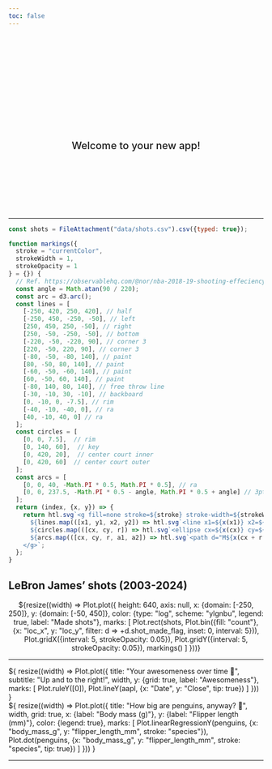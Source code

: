 ```yaml
---
toc: false
---
```


<div class="hero">
  <h1>KosAk</h1>
  <h2>Welcome to your new app!</h2>
  <!--h2>Welcome to your new app! Edit&nbsp;<code style="font-size: 90%;">src/index.md</code> to change this page.</h2-->
  <!--a href="https://observablehq.com/framework/getting-started">Get started<span style="display: inline-block; margin-left: 0.25rem;">↗︎</span></a-->
</div>

---

```js
const shots = FileAttachment("data/shots.csv").csv({typed: true});
```

```js
function markings({
  stroke = "currentColor",
  strokeWidth = 1,
  strokeOpacity = 1
} = {}) {
  // Ref. https://observablehq.com/@nor/nba-2018-19-shooting-effeciency
  const angle = Math.atan(90 / 220);
  const arc = d3.arc();
  const lines = [
    [-250, 420, 250, 420], // half
    [-250, 450, -250, -50], // left
    [250, 450, 250, -50], // right
    [250, -50, -250, -50], // bottom
    [-220, -50, -220, 90], // corner 3
    [220, -50, 220, 90], // corner 3
    [-80, -50, -80, 140], // paint
    [80, -50, 80, 140], // paint
    [-60, -50, -60, 140], // paint
    [60, -50, 60, 140], // paint
    [-80, 140, 80, 140], // free throw line
    [-30, -10, 30, -10], // backboard
    [0, -10, 0, -7.5], // rim
    [-40, -10, -40, 0], // ra
    [40, -10, 40, 0] // ra    
  ];
  const circles = [
    [0, 0, 7.5],  // rim
    [0, 140, 60],  // key
    [0, 420, 20],  // center court inner
    [0, 420, 60]  // center court outer
  ];
  const arcs = [
    [0, 0, 40, -Math.PI * 0.5, Math.PI * 0.5], // ra
    [0, 0, 237.5, -Math.PI * 0.5 - angle, Math.PI * 0.5 + angle] // 3pt
  ];
  return (index, {x, y}) => {
    return htl.svg`<g fill=none stroke=${stroke} stroke-width=${strokeWidth} stroke-opacity=${strokeOpacity}>
      ${lines.map(([x1, y1, x2, y2]) => htl.svg`<line x1=${x(x1)} x2=${x(x2)} y1=${y(y1)} y2=${y(y2)}>`)}
      ${circles.map(([cx, cy, r]) => htl.svg`<ellipse cx=${x(cx)} cy=${y(cy)} rx=${Math.abs(x(r) - x(0))} ry=${Math.abs(y(r) - y(0))}>`)}
      ${arcs.map(([cx, cy, r, a1, a2]) => htl.svg`<path d="M${x(cx + r * Math.cos(a1 - Math.PI / 2))},${y(cy + r * Math.sin(a1 - Math.PI / 2))}A${Math.abs(x(r) - x(0))} ${Math.abs(y(r) - y(0))} 0 0 ${Math.sign(x(r) - x(0)) * Math.sign(y(r) - y(0)) > 0 ? 0 : 1} ${x(cx + r * Math.cos(a2 - Math.PI / 2))},${y(cy + r * Math.sin(a2 - Math.PI / 2))}">`)}
    </g>`;
  };
}
```

## LeBron James’ shots (2003-2024)
<!--div class="card" style="display: flex; flex-direction: column; gap: 1rem;max-width: 640px;"-->
<!--https://observablehq.com/@observablehq/plot-lebron-james-shots-->

<!--div class="card">
  ${resize((width) => Plot.plot({
  }))}
</div-->
  
<div class="card center">
  ${resize((width) => Plot.plot({
    height: 640,
    axis: null,
    x: {domain: [-250, 250]},
    y: {domain: [-50, 450]},
    color: {type: "log", scheme: "ylgnbu", legend: true, label: "Made shots"},
    marks: [
      Plot.rect(shots, Plot.bin({fill: "count"}, {x: "loc_x", y: "loc_y", filter: d => +d.shot_made_flag, inset: 0, interval: 5})),
      Plot.gridX({interval: 5, strokeOpacity: 0.05}),
      Plot.gridY({interval: 5, strokeOpacity: 0.05}),
      markings()
    ]
  }))}
</div>

<!--div id="observablehq-ff7a90f4"></div>
<p>Credit: <a href="https://observablehq.com/d/db0a303ce8c90c89">LeBron James shot chart by Mitchell Thorson</a></p>

<link rel="stylesheet" href="https://cdn.jsdelivr.net/npm/@observablehq/inspector@5/dist/inspector.css">
<script type="module">
import {Runtime, Inspector} from "https://cdn.jsdelivr.net/npm/@observablehq/runtime@5/dist/runtime.js";
import define from "https://api.observablehq.com/d/db0a303ce8c90c89.js?v=4";
new Runtime().module(define, Inspector.into("#observablehq-ff7a90f4"));
</script-->

---

<div class="grid grid-cols-2" style="grid-auto-rows: 504px;">
  <div class="card">${
    resize((width) => Plot.plot({
      title: "Your awesomeness over time 🚀",
      subtitle: "Up and to the right!",
      width,
      y: {grid: true, label: "Awesomeness"},
      marks: [
        Plot.ruleY([0]),
        Plot.lineY(aapl, {x: "Date", y: "Close", tip: true})
      ]
    }))
  }</div>
  <div class="card">${
    resize((width) => Plot.plot({
      title: "How big are penguins, anyway? 🐧",
      width,
      grid: true,
      x: {label: "Body mass (g)"},
      y: {label: "Flipper length (mm)"},
      color: {legend: true},
      marks: [
        Plot.linearRegressionY(penguins, {x: "body_mass_g", y: "flipper_length_mm", stroke: "species"}),
        Plot.dot(penguins, {x: "body_mass_g", y: "flipper_length_mm", stroke: "species", tip: true})
      ]
    }))
  }</div>
</div>

---

<!--div class="grid grid-cols-4">
  <div class="card">
    Chart your own data using <a href="https://observablehq.com/framework/lib/plot"><code>Plot</code></a> and <a href="https://observablehq.com/framework/files"><code>FileAttachment</code></a>. Make it responsive using <a href="https://observablehq.com/framework/javascript#resize(render)"><code>resize</code></a>.
  </div>
  <div class="card">
    Create a <a href="https://observablehq.com/framework/project-structure">new page</a> by adding a Markdown file (<code>whatever.md</code>) to the <code>src</code> folder.
  </div>
  <div class="card">
    Add a drop-down menu using <a href="https://observablehq.com/framework/inputs/select"><code>Inputs.select</code></a> and use it to filter the data shown in a chart.
  </div>
  <div class="card">
    Write a <a href="https://observablehq.com/framework/loaders">data loader</a> that queries a local database or API, generating a data snapshot on build.
  </div>
  <div class="card">
    Import a <a href="https://observablehq.com/framework/imports">recommended library</a> from npm, such as <a href="https://observablehq.com/framework/lib/leaflet">Leaflet</a>, <a href="https://observablehq.com/framework/lib/dot">GraphViz</a>, <a href="https://observablehq.com/framework/lib/tex">TeX</a>, or <a href="https://observablehq.com/framework/lib/duckdb">DuckDB</a>.
  </div>
  <div class="card">
    Ask for help, or share your work or ideas, on our <a href="https://github.com/observablehq/framework/discussions">GitHub discussions</a>.
  </div>
  <div class="card">
    Visit <a href="https://github.com/observablehq/framework">Framework on GitHub</a> and give us a star. Or file an issue if you’ve found a bug!
  </div>
</div-->

<style>

.hero {
  display: flex;
  flex-direction: column;
  align-items: center;
  font-family: var(--sans-serif);
  margin: 4rem 0 8rem;
  text-wrap: balance;
  text-align: center;
}

.hero h1 {
  margin: 1rem 0;
  padding: 1rem 0;
  max-width: none;
  font-size: 14vw;
  font-weight: 900;
  line-height: 1;
  background: linear-gradient(30deg, var(--theme-foreground-focus), currentColor);
  -webkit-background-clip: text;
  -webkit-text-fill-color: transparent;
  background-clip: text;
}

.hero h2 {
  margin: 0;
  max-width: 34em;
  font-size: 20px;
  font-style: initial;
  font-weight: 500;
  line-height: 1.5;
  color: var(--theme-foreground-muted);
}

  .center {
  display: flex;
  align-items: center;
  justify-content: center;
    text-align: center; /*  center out item horizontally  */
  }
  
  .box-2 {
    width: ${width}px;
    display: flex; /* make the container div to make it a flex item. */
    justify-content: center; /*  center out item horizontally  */
  }
  .box-2 h2 {
    display: inline-block;
  }
  
@media (min-width: 640px) {
  .hero h1 {
    font-size: 90px;
  }
}

</style>
